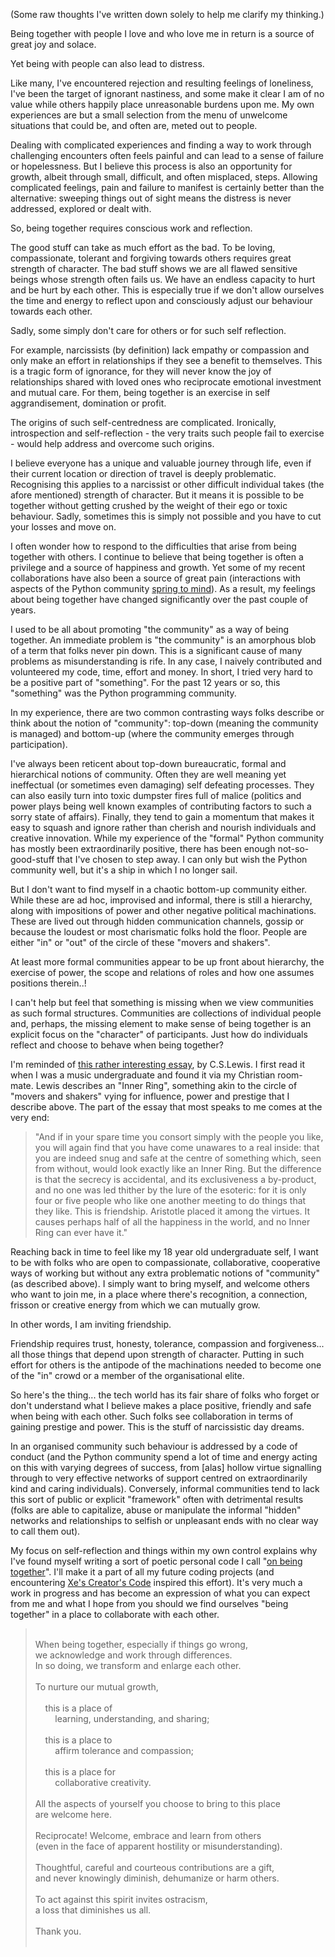 <!--
.. title: On Being Together
.. slug: on-being-together
.. date: 2020-08-21 17:45:00 UTC+01:00
.. tags: 
.. category: 
.. link: 
.. description: 
.. type: text
.. author: Nicholas H.Tollervey
-->

(Some raw thoughts I've written down solely to help me clarify my thinking.)

Being together with people I love and who love me in return is a source of
great joy and solace.

Yet being with people can also lead to distress.

Like many, I've encountered rejection and resulting feelings of loneliness,
I've been the target of ignorant nastiness, and some make it clear I am of no
value while others happily place unreasonable burdens upon me. My own
experiences are but a small selection from the menu of unwelcome situations
that could be, and often are, meted out to people.

Dealing with complicated experiences and finding a way to work through
challenging encounters often feels painful and can lead to a sense of failure
or hopelessness. But I believe this process is also an opportunity for growth,
albeit through small, difficult, and often misplaced, steps. Allowing
complicated feelings, pain and failure to manifest is certainly better than the
alternative: sweeping things out of sight means the distress is never
addressed, explored or dealt with.

So, being together requires conscious work and reflection.

The good stuff can take as much effort as the bad. To be loving, compassionate,
tolerant and forgiving towards others requires great strength of character. The
bad stuff shows we are all flawed sensitive beings whose strength often fails
us. We have an endless capacity to hurt and be hurt by each other. This is
especially true if we don't allow ourselves the time and energy to reflect upon
and consciously adjust our behaviour towards each other.

Sadly, some simply don't care for others or for such self reflection.

For example, narcissists (by definition) lack empathy or compassion and only
make an effort in relationships if they see a benefit to themselves. This is a
tragic form of ignorance, for they will never know the joy of relationships
shared with loved ones who reciprocate emotional investment and mutual care.
For them, being together is an exercise in self aggrandisement, domination or
profit.

The origins of such self-centredness are complicated. Ironically, introspection
and self-reflection - the very traits such people fail to exercise - would help
address and overcome such origins.

I believe everyone has a unique and valuable journey through life, even if
their current location or direction of travel is deeply problematic.
Recognising this applies to a narcissist or other difficult individual takes
(the afore mentioned) strength of character. But it means it is possible to be
together without getting crushed by the weight of their ego or toxic behaviour.
Sadly, sometimes this is simply not possible and you have to cut your losses
and move on.

I often wonder how to respond to the difficulties that arise from being
together with others. I continue to believe that being together is often a
privilege and a source of happiness and growth. Yet some of my recent
collaborations have also been a source of great pain (interactions with aspects
of the Python community
[spring to mind](https://ntoll.org/article/compassion/)). As a result, my
feelings about being together have changed significantly over the past
couple of years. 

I used to be all about promoting "the community" as a way of being together.
An immediate problem is "the community" is an amorphous blob of a term that
folks never pin down. This is a significant cause of many problems as
misunderstanding is rife. In any case, I naively contributed and volunteered my
code, time, effort and money. In short, I tried very hard to be a positive part
of "something". For the past 12 years or so, this "something" was the Python
programming community.

In my experience, there are two common contrasting ways folks describe or
think about the notion of "community": top-down (meaning the community is
managed) and bottom-up (where the community emerges through participation). 

I've always been reticent about top-down bureaucratic, formal and
hierarchical notions of community. Often they are well meaning yet ineffectual
(or sometimes even damaging) self defeating processes. They can also easily
turn into toxic dumpster fires full of malice (politics and power plays being
well known examples of contributing factors to such a sorry state of affairs).
Finally, they tend to gain a momentum that makes it easy to squash and ignore
rather than cherish and nourish individuals and creative innovation. While
my experience of the "formal" Python community has mostly been extraordinarily
positive, there has been enough not-so-good-stuff that I've chosen to step
away. I can only but wish the Python community well, but it's a ship in which I
no longer sail.

But I don't want to find myself in a chaotic bottom-up community either.
While these are ad hoc, improvised and informal, there is still a hierarchy,
along with impositions of power and other negative political machinations.
These are lived out through hidden communication channels, gossip or because
the loudest or most charismatic folks hold the floor. People are either "in"
or "out" of the circle of these "movers and shakers".

At least more formal communities appear to be up front about hierarchy, the
exercise of power, the scope and relations of roles and how one assumes
positions therein..!

I can't help but feel that something is missing when we view communities as
such formal structures. Communities are collections of individual people and,
perhaps, the missing element to make sense of being together is an explicit
focus on the "character" of participants. Just how do individuals reflect and
choose to behave when being together?

I'm reminded of [this rather interesting essay](https://www.lewissociety.org/innerring/),
by C.S.Lewis. I first read it when I was a music undergraduate and found it via
my Christian room-mate. Lewis describes an "Inner Ring", something akin to the
circle of "movers and shakers" vying for influence, power and prestige that I
describe above. The part of the essay that most speaks to me comes at the very
end:

> "And if in your spare time you consort simply with the people you like, you
> will again find that you have come unawares to a real inside: that you are
> indeed snug and safe at the centre of something which, seen from without,
> would look exactly like an Inner Ring. But the difference is that the secrecy
> is accidental, and its exclusiveness a by-product, and no one was led thither
> by the lure of the esoteric: for it is only four or five people who like one
> another meeting to do things that they like. This is friendship. Aristotle
> placed it among the virtues. It causes perhaps half of all the happiness in
> the world, and no Inner Ring can ever have it."

Reaching back in time to feel like my 18 year old undergraduate self, I want to
be with folks who are open to compassionate, collaborative, cooperative
ways of working but without any extra problematic notions of "community" (as
described above). I simply want to bring myself, and welcome others who want to
join me, in a place where there's recognition, a connection, frisson or
creative energy from which we can mutually grow.

In other words, I am inviting friendship.

Friendship requires trust, honesty, tolerance, compassion and forgiveness...
all those things that depend upon strength of character. Putting in such effort
for others is the antipode of the machinations needed to become one of the "in"
crowd or a member of the organisational elite.

So here's the thing... the tech world has its fair share of folks who forget or
don't understand what I believe makes a place positive, friendly and safe when
being with each other. Such folks see collaboration in terms of gaining
prestige and power. This is the stuff of narcissistic day dreams.

In an organised community such behaviour is addressed by a code of conduct (and
the Python community spend a lot of time and energy acting on this with varying
degrees of success, from [alas] hollow virtue signalling through to very
effective networks of support centred on extraordinarily kind and caring
individuals). Conversely, informal communities tend to lack this sort of
public or explicit "framework" often with detrimental results (folks are able
to capitalize, abuse or manipulate the informal "hidden" networks and
relationships to selfish or unpleasant ends with no clear way to call them
out).

My focus on self-reflection and things within my own control explains why I've
found myself writing a sort of poetic personal code I call
"[on being together](https://github.com/ntoll/being_together)".
I'll make it a part of all my future coding projects (and encountering
[Xe's Creator's Code](https://github.com/Xe/creators-code)
inspired this effort). It's very much a work in progress and has become an
expression of what you can expect from me and what I hope from you should we
find ourselves "being together" in a place to collaborate with each other.

<blockquote>
<br/>
When being together, especially if things go wrong,<br/>
we acknowledge and work through differences.<br/>
In so doing, we transform and enlarge each other.<br/>
<br/>
To nurture our mutual growth,<br/>
<br/>
&nbsp;&nbsp;&nbsp;&nbsp;this is a place of<br/>
&nbsp;&nbsp;&nbsp;&nbsp;&nbsp;&nbsp;&nbsp;&nbsp;learning, understanding, and sharing;<br/>
<br/>
&nbsp;&nbsp;&nbsp;&nbsp;this is a place to<br/>
&nbsp;&nbsp;&nbsp;&nbsp;&nbsp;&nbsp;&nbsp;&nbsp;affirm tolerance and compassion;<br/>
<br/>
&nbsp;&nbsp;&nbsp;&nbsp;this is a place for<br/>
&nbsp;&nbsp;&nbsp;&nbsp;&nbsp;&nbsp;&nbsp;&nbsp;collaborative creativity.<br/>
<br/>
All the aspects of yourself you choose to bring to this place<br/>
are welcome here.<br/>
<br/>
Reciprocate! Welcome, embrace and learn from others<br/>
(even in the face of apparent hostility or misunderstanding).<br/>
<br/>
Thoughtful, careful and courteous contributions are a gift,<br/>
and never knowingly diminish, dehumanize or harm others.<br/>
<br/>
To act against this spirit invites ostracism,<br/>
a loss that diminishes us all.<br/>
<br/>
Thank you.<br/><br/>
</blockquote>
